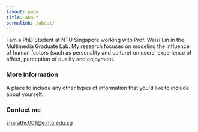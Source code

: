 ```yaml
---
layout: page
title: About
permalink: /about/
---
```


I am a PhD Student at NTU Singapore working with Prof. Weisi Lin in the Multimedia Graduate Lab. My research focuses on modeling the influence of human factors (such as personality and culture) on users' experience of affect, perception of quality and enjoyment. 

### More Information

A place to include any other types of information that you'd like to include about yourself.

### Contact me

[sharathc001@e.ntu.edu.sg](mailto:sharathc001@e.ntu.edu.sg)
